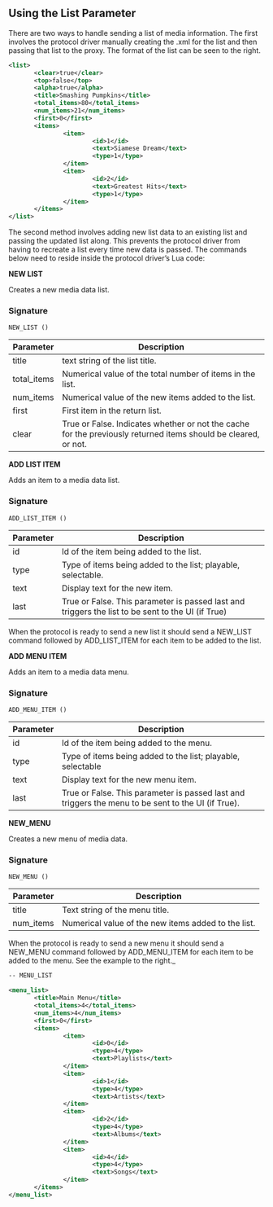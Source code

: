 ## Using the List Parameter

There are two ways to handle sending a list of media information. The first involves the protocol driver manually creating the .xml for the list and then passing that list to the proxy. The format of the list can be seen to the right. 

```xml
<list>
       <clear>true</clear>
       <top>false</top>
       <alpha>true</alpha>
       <title>Smashing Pumpkins</title>
       <total_items>80</total_items>
       <num_items>21</num_items>
       <first>0</first>
       <items>
               <item>
                       <id>1</id>
                       <text>Siamese Dream</text>
                       <type>1</type>
               </item>
               <item>
                       <id>2</id>
                       <text>Greatest Hits</text>
                       <type>1</type>
               </item>                
       </items>
</list>

```


The second method involves adding new list data to an existing list and passing the updated list along. This prevents the protocol driver from having to recreate a list every time new data is passed. The commands below need to reside inside the protocol driver’s Lua code:


**NEW LIST**

Creates a new media data list.

### Signature

`NEW_LIST ()`


| Parameter | Description |
| --- | --- |
| title | text string of the list title. |
| total\_items | Numerical value of the total number of items in the list. |
| num\_items | Numerical value of the new items added to the list. |
| first | First item in the return list. |
| clear | True or False. Indicates whether or not the cache for the previously returned items should be cleared, or not. |



**ADD LIST ITEM**

Adds an item to a media data list.

### Signature

`ADD_LIST_ITEM ()`


| Parameter | Description |
| --- | --- |
| id | Id of the item being added to the list. |
| type |  Type of items being added to the list; playable, selectable. |
| text |  Display text for the new item. |
| last | True or False. This parameter is passed last and triggers the list to be sent to the UI (if True) |

When the protocol is ready to send a new list it should send a NEW\_LIST command followed by ADD\_LIST\_ITEM for each item to be added to the list.



**ADD MENU ITEM**

Adds an item to a media data menu.

### Signature

`ADD_MENU_ITEM ()`

| Parameter | Description |
| --- | --- |
| id |  Id of the item being added to the menu. |
| type | Type of items being added to the list; playable, selectable |
| text |  Display text for the new menu item. |
| last |  True or False. This parameter is passed last and triggers the menu to be sent to the UI (if True). |



**NEW\_MENU**

Creates a new menu of media data.

### Signature

`NEW_MENU ()`

| Parameter | Description |
| --- | --- |
| title | Text string of the menu title. |
| num\_items | Numerical value of the new items added to the list. |\_


When the protocol is ready to send a new menu it should send a NEW\_MENU command followed by ADD\_MENU\_ITEM for each item to be added to the menu. See the example to the right.\_

```xml
-- MENU_LIST

<menu_list>
       <title>Main Menu</title>
       <total_items>4</total_items>
       <num_items>4</num_items>
       <first>0</first>
       <items>
               <item>
                       <id>0</id>
                       <type>4</type>
                       <text>Playlists</text>
               </item>
               <item>
                       <id>1</id>
                       <type>4</type>
                       <text>Artists</text>
               </item>
               <item>
                       <id>2</id>
                       <type>4</type>
                       <text>Albums</text>
               </item>
               <item>
                       <id>4</id>
                       <type>4</type>
                       <text>Songs</text>
               </item>
       </items>
</menu_list>


```
